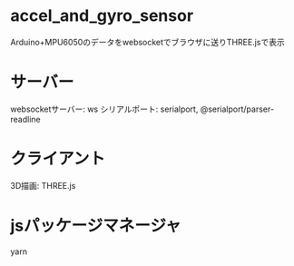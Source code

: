 # accel_and_gyro_sensor
Arduino+MPU6050のデータをwebsocketでブラウザに送りTHREE.jsで表示

# サーバー
websocketサーバー: ws
シリアルポート: serialport, @serialport/parser-readline

# クライアント
3D描画: THREE.js

# jsパッケージマネージャ
yarn
